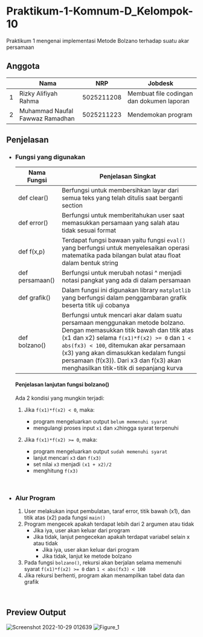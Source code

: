 # Praktikum-1-Komnum-D_Kelompok-10
Praktikum 1 mengenai implementasi Metode Bolzano terhadap suatu akar persamaan

## Anggota
|     | Nama                              | NRP        | Jobdesk                                   |
| --- | --------------------------------- | ---------- | ----------------------------------------- |
| 1   | Rizky Alifiyah Rahma              | 5025211208 | Membuat file codingan dan dokumen laporan |
| 2   | Muhammad Naufal Fawwaz Ramadhan   | 5025211223 | Mendemokan program                        |

## Penjelasan
- ### Fungsi yang digunakan

   | Nama Fungsi        | Penjelasan Singkat         |          
   ---------------------| -------------------------- |
   def clear()          | Berfungsi untuk membersihkan layar dari semua teks yang telah ditulis saat berganti section |
   def error()          | Berfungsi untuk memberitahukan user saat memasukkan persamaan yang salah atau tidak sesuai format |
   def f(x,p)           |   Terdapat fungsi bawaan yaitu fungsi `eval()` yang berfungsi untuk menyelesaikan operasi matematika pada bilangan bulat atau float dalam bentuk string |
   def persamaan()      | Berfungsi untuk merubah notasi ^ menjadi notasi pangkat yang ada di dalam persamaan |
   def grafik()         | Dalam fungsi ini digunakan library `matplotlib` yang berfungsi dalam penggambaran grafik beserta titik uji cobanya |
   def bolzano()        | Berfungsi untuk mencari akar dalam suatu persamaan menggunakan metode bolzano. Dengan memasukkan titik bawah dan titik atas (x1 dan x2) selama `f(x1)*f(x2) >= 0` dan `1 < abs(fx3) < 100`, ditemukan akar persamaan (x3) yang akan dimasukkan kedalam fungsi persamaan (f(x3)). Dari x3 dan f(x3) akan menghasilkan titik-titik di sepanjang kurva |

   #### Penjelasan lanjutan fungsi bolzano()
   Ada 2 kondisi yang mungkin terjadi:
   1. Jika `f(x1)*f(x2) < 0`, maka:
      - program mengeluarkan output `belum memenuhi syarat`
      - mengulangi proses input `x1` dan `x2`hingga syarat terpenuhi
   
   3. Jika `f(x1)*f(x2) >= 0`, maka:
      - program mengeluarkan output `sudah memenuhi syarat`
      - lanjut mencari `x3` dan `f(x3)`
      - set nilai `x3` menjadi `(x1 + x2)/2`
      - menghitung `f(x3)`
</br>

- ### Alur Program
   1. User melakukan input pembulatan, taraf error, titik bawah (x1), dan titik atas (x2) pada fungsi `main()`
   2. Program mengecek apakah terdapat lebih dari 2 argumen atau tidak
      - Jika iya, user akan keluar dari program
      - Jika tidak, lanjut pengecekan apakah terdapat variabel selain x atau tidak
         - Jika iya, user akan keluar dari program
         - Jika tidak, lanjut ke metode bolzano
   3. Pada fungsi `bolzano()`, rekursi akan berjalan selama memenuhi syarat `f(x1)*f(x2) >= 0` dan `1 < abs(fx3) < 100`
   4. Jika rekursi berhenti, program akan menampilkan tabel data dan grafik
</br>

## Preview Output
![Screenshot 2022-10-29 012639](https://user-images.githubusercontent.com/90395116/198706935-75b63981-5fa8-4156-a95e-774926f0c2ee.png)
![Figure_1](https://user-images.githubusercontent.com/90395116/198706962-ca6eff47-9b44-48d6-967d-5afff1afe330.png)
